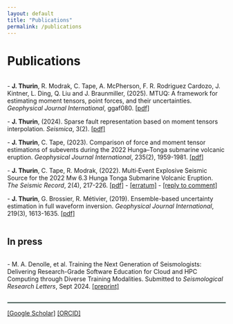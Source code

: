 ```yaml
---
layout: default
title: "Publications"
permalink: /publications
---
```


# Publications

<!-- Now only span 90% of the textwidth -->
<div class="two-column-layout">
    <div class="column text-content">
        <p> - <b>J. Thurin</b>, R. Modrak, C. Tape, A. McPherson, F. R. Rodriguez Cardozo, J. Kintner, L. Ding, Q. Liu and J. Braunmiller, (2025).  MTUQ: A framework for estimating moment tensors, point forces, and their uncertainties. <i>Geophysical Journal International</i>, ggaf080. <a href="../assets/docs/mtuq_2025.pdf" target="_blank">[pdf]</a> </p>
        <p> - <b>J. Thurin</b>, (2024).  Sparse fault representation based on moment tensors interpolation. <i>Seismica</i>, 3(2). <a href="../assets/docs/seismica_2024.pdf" target="_blank">[pdf]</a> </p>
        <p> - <b>J. Thurin</b>, C. Tape, (2023). Comparison of force and moment tensor estimations of subevents during the 2022 Hunga–Tonga submarine volcanic eruption. <i>Geophysical Journal International</i>, 235(2), 1959-1981. <a href="../assets/docs/tonga_2023.pdf" target="_blank">[pdf]</a> </p>
        <p> - <b>J. Thurin</b>, C. Tape, R. Modrak, (2022). Multi‐Event Explosive Seismic Source for the 2022 Mw 6.3 Hunga Tonga Submarine Volcanic Eruption. <i>The Seismic Record</i>, 2(4), 217-226. <a href="../assets/docs/tonga_2022.pdf" target="_blank">[pdf]</a> - <a href="../assets/docs/tonga_2022_err.pdf" target="_blank">[erratum]</a> - <a href="../assets/docs/tonga_2022_comm.pdf" target="_blank">[reply to comment]</a></p>
        <p> - <b>J. Thurin</b>, G. Brossier, R. Métivier, (2019). Ensemble-based uncertainty estimation in full waveform inversion. <i>Geophysical Journal International</i>, 219(3), 1613-1635. <a href="../assets/docs/gg_thurin_2019.pdf" target="_blank">[pdf]</a></p>
    </div>
</div>

## In press

<div class="two-column-layout">
    <div class="column text-content">
        <p> - M. A. Denolle, et al. Training the Next Generation of Seismologists: Delivering Research-Grade Software Education for Cloud and HPC Computing through Diverse Training Modalities. Submitted to <i>Seismological Research Letters</i>, Sept 2024. <a href="https://arxiv.org/pdf/2409.19147.pdf" target="_blank">[preprint]</a> </p>
    </div>
</div>

<hr style="border: 1px solid   #8caba1; width: 100%;">
<!-- vertical space -->


<div class="two-column-layout">
    <div class="column text-content">
<a href="https://scholar.google.com/citations?user=-abLe0sAAAAJ&hl=en" target="_blank">[Google Scholar]</a>
<a href="https://orcid.org/0000-0001-9982-3768" target="_blank">[ORCID]</a>
    </div>
</div>
